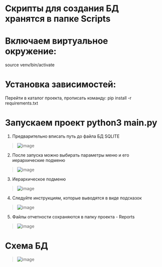 # Скрипты для создания БД хранятся в папке Scripts
# Включаем виртуальное окружение:
source venv/bin/activate
# Установка зависимостей:
Перейти в каталог проекта, прописать команду: pip install -r requirements.txt
# Запускаем проект python3 main.py
1. Предварительно вписать путь до файла БД SQLITE
>![image](https://github.com/PipaPipe/BIT_Test/assets/74451005/e2363a87-d90f-4e8d-8b14-662bb87fb3c7)
2. После запуска можно выбирать параметры меню и его иерархические подменю
>![image](https://github.com/PipaPipe/BIT_Test/assets/74451005/5b307df8-c204-45b8-8fa8-8d10ce383487)
3. Иерархическое подменю
>![image](https://github.com/PipaPipe/BIT_Test/assets/74451005/bbc0559b-065d-489b-82e3-6896180a246d)
4. Следуйте инструкциям, которые выводятся в виде подсказок
>![image](https://github.com/PipaPipe/BIT_Test/assets/74451005/0be65493-490f-4168-9072-9698e574102a)
5. Файлы отчетности сохраняются в папку проекта - Reports
>![image](https://github.com/PipaPipe/BIT_Test/assets/74451005/0b72fca9-b6b8-475e-9bbd-9b11fb06e94e)

# Схема БД
>![image](https://github.com/PipaPipe/BIT_Test/assets/74451005/698114e1-9e9e-42f2-bd5f-84af8b6c3dd1)

 




